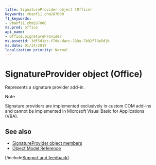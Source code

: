 ```yaml
---
title: SignatureProvider object (Office)
keywords: vbaof11.chm287000
f1_keywords:
- vbaof11.chm287000
ms.prod: office
api_name:
- Office.SignatureProvider
ms.assetid: 3df5d1dc-f7da-dacc-239a-7b02f79a5d1b
ms.date: 01/24/2019
localization_priority: Normal
---
```



# SignatureProvider object (Office)

Represents a signature provider add-in.

> [!NOTE] 
> Signature providers are implemented exclusively in custom COM add-ins and cannot be implemented in Microsoft Visual Basic for Applications (VBA).


## See also

- [SignatureProvider object members](overview/Library-Reference/signatureprovider-members-office.md)
- [Object Model Reference](overview/Library-Reference/reference-object-library-reference-for-office.md)



[!include[Support and feedback](~/includes/feedback-boilerplate.md)]